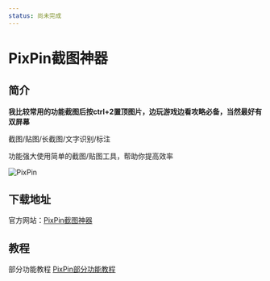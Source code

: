 ```yaml
---
status: 尚未完成
---
```

# PixPin截图神器 

## 简介

**我比较常用的功能截图后按ctrl+2置顶图片，边玩游戏边看攻略必备，当然最好有双屏幕**

截图/贴图/长截图/文字识别/标注

功能强大使用简单的截图/贴图工具，帮助你提高效率


![PixPin](https://files.catbox.moe/853awx.png)

## 下载地址

官方网站：[PixPin截图神器](https://pixpin.cn/)

## 教程

部分功能教程 [PixPin部分功能教程](https://baijiahao.baidu.com/s?id=1788134416858887743&wfr=spider&for=pc)


